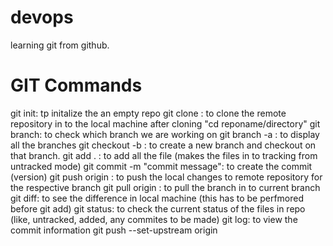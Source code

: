 # devops
learning git from github.

# GIT Commands
git init: tp initalize the an empty repo
git clone <url>: to clone the remote repository in to the local machine
after cloning "cd reponame/directory"
git branch: to check which branch we are working on
git branch -a : to display all the branches
git checkout -b <branch name>: to create a new branch and checkout on that branch.
git add . : to add all the file (makes the files in to tracking from untracked mode)
git commit -m "commit message": to create the commit (version)
git push origin <branch name>: to push the local changes to remote repository for the respective branch
git pull origin <branch name>: to pull the branch in to current branch
git diff: to see the difference in local machine (this has to be perfmored before git add)
git status: to check the current status of the files in repo (like, untracked, added, any commites to be made)
git log: to view the commit information
git push --set-upstream origin <branch name>
